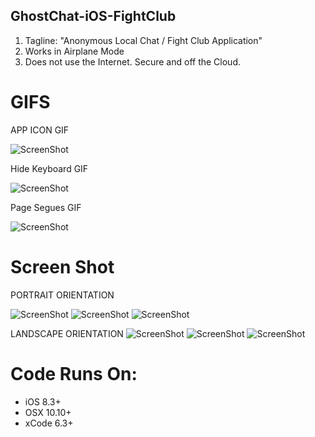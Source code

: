 ## GhostChat-iOS-FightClub
1. Tagline: "Anonymous Local Chat / Fight Club Application" 
2. Works in Airplane Mode
3. Does not use the Internet. Secure and off the Cloud.  

# GIFS

APP ICON GIF

![ScreenShot](https://github.com/janemcdonough/GhostChat-iOS/blob/master/app_icon.gif) 

Hide Keyboard GIF

![ScreenShot](https://github.com/janemcdonough/GhostChat-iOS/blob/master/hidekeyboard.gif) 

Page Segues GIF

![ScreenShot](https://github.com/janemcdonough/GhostChat-iOS/blob/master/segue_views.gif) 

# Screen Shot
PORTRAIT ORIENTATION

![ScreenShot](https://github.com/janemcdonough/GhostChat-iOS/blob/master/screen-portrait1.png) 
![ScreenShot](https://github.com/janemcdonough/GhostChat-iOS/blob/master/screen-portrait2.png) 
![ScreenShot](https://github.com/janemcdonough/GhostChat-iOS/blob/master/screen-portrait3.png) 


LANDSCAPE ORIENTATION
![ScreenShot](https://github.com/janemcdonough/GhostChat-iOS/blob/master/screen-landscape1.png) 
![ScreenShot](https://github.com/janemcdonough/GhostChat-iOS/blob/master/screen-landscape2.png) 
![ScreenShot](https://github.com/janemcdonough/GhostChat-iOS/blob/master/screen-landscape3.png) 


# Code Runs On:
+ iOS 8.3+
+ OSX 10.10+
+ xCode 6.3+  
 
